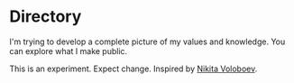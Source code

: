 # Directory

I'm trying to develop a complete picture of my values and knowledge. You can explore what I make public.

This is an experiment. Expect change. Inspired by [Nikita Voloboev](http://wiki.nikitavoloboev.xyz).